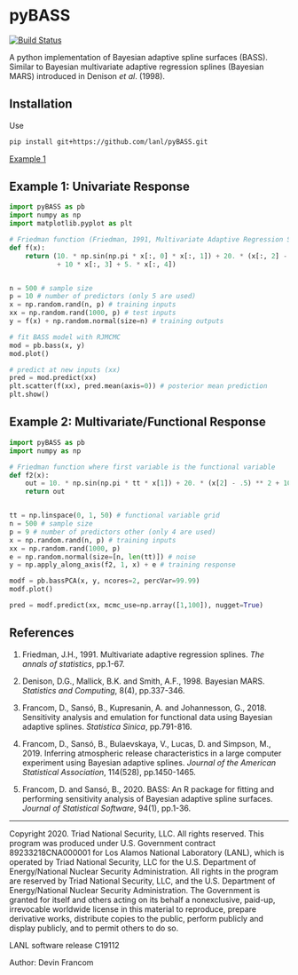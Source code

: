 # pyBASS
[![Build Status][build-status-img]](https://github.com/lanl/pyBASS/actions)

A python implementation of Bayesian adaptive spline surfaces (BASS).  Similar
to Bayesian multivariate adaptive regression splines (Bayesian MARS) introduced
in Denison _et al_. (1998).

## Installation
Use
```bash
pip install git+https://github.com/lanl/pyBASS.git
```
[Example 1](examples/ex1.md)
## Example 1: Univariate Response

```python
import pyBASS as pb
import numpy as np
import matplotlib.pyplot as plt

# Friedman function (Friedman, 1991, Multivariate Adaptive Regression Splines)
def f(x):
    return (10. * np.sin(np.pi * x[:, 0] * x[:, 1]) + 20. * (x[:, 2] - .5) ** 2 
            + 10 * x[:, 3] + 5. * x[:, 4])


n = 500 # sample size
p = 10 # number of predictors (only 5 are used)
x = np.random.rand(n, p) # training inputs
xx = np.random.rand(1000, p) # test inputs
y = f(x) + np.random.normal(size=n) # training outputs

# fit BASS model with RJMCMC
mod = pb.bass(x, y)
mod.plot()

# predict at new inputs (xx)
pred = mod.predict(xx)
plt.scatter(f(xx), pred.mean(axis=0)) # posterior mean prediction
plt.show()
```

## Example 2: Multivariate/Functional Response

```python
import pyBASS as pb
import numpy as np

# Friedman function where first variable is the functional variable
def f2(x):
    out = 10. * np.sin(np.pi * tt * x[1]) + 20. * (x[2] - .5) ** 2 + 10 * x[3] + 5. * x[4]
    return out


tt = np.linspace(0, 1, 50) # functional variable grid
n = 500 # sample size
p = 9 # number of predictors other (only 4 are used)
x = np.random.rand(n, p) # training inputs
xx = np.random.rand(1000, p)
e = np.random.normal(size=[n, len(tt)]) # noise
y = np.apply_along_axis(f2, 1, x) + e # training response

modf = pb.bassPCA(x, y, ncores=2, percVar=99.99)
modf.plot()

pred = modf.predict(xx, mcmc_use=np.array([1,100]), nugget=True)
```


## References
1. Friedman, J.H., 1991. Multivariate adaptive regression splines. _The annals of statistics_, pp.1-67.

2. Denison, D.G., Mallick, B.K. and Smith, A.F., 1998. Bayesian MARS. _Statistics and Computing_, 8(4), pp.337-346.

3. Francom, D., Sansó, B., Kupresanin, A. and Johannesson, G., 2018. Sensitivity analysis and emulation for functional data using Bayesian adaptive splines. _Statistica Sinica_, pp.791-816.

4. Francom, D., Sansó, B., Bulaevskaya, V., Lucas, D. and Simpson, M., 2019. Inferring atmospheric release characteristics in a large computer experiment using Bayesian adaptive splines. _Journal of the American Statistical Association_, 114(528), pp.1450-1465.

5. Francom, D. and Sansó, B., 2020. BASS: An R package for fitting and performing sensitivity analysis of Bayesian adaptive spline surfaces. _Journal of Statistical Software_, 94(1), pp.1-36.



************

Copyright 2020. Triad National Security, LLC. All rights reserved.
This program was produced under U.S. Government contract 89233218CNA000001 for Los Alamos
National Laboratory (LANL), which is operated by Triad National Security, LLC for the U.S.
Department of Energy/National Nuclear Security Administration. All rights in the program are
reserved by Triad National Security, LLC, and the U.S. Department of Energy/National Nuclear
Security Administration. The Government is granted for itself and others acting on its behalf a
nonexclusive, paid-up, irrevocable worldwide license in this material to reproduce, prepare
derivative works, distribute copies to the public, perform publicly and display publicly, and to permit
others to do so.

LANL software release C19112

Author: Devin Francom

[build-status-img]: https://github.com/lanl/pyBASS/workflows/Build/badge.svg


